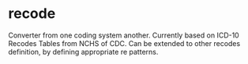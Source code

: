 # recode
Converter from one coding system another.
Currently based on ICD-10 Recodes Tables from NCHS of CDC.
Can be extended to other recodes definition, by defining appropriate re patterns.
